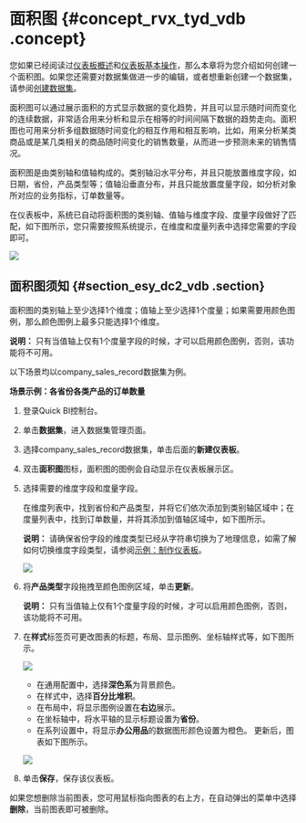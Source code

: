 # 面积图 {#concept_rvx_tyd_vdb .concept}

您如果已经阅读过[仪表板概述](cn.zh-CN/快速入门/报表制作/仪表板概述.md#)和[仪表板基本操作](cn.zh-CN/快速入门/报表制作/仪表板基本操作/仪表板基本操作.md#)，那么本章将为您介绍如何创建一个面积图。如果您还需要对数据集做进一步的编辑，或者想重新创建一个数据集，请参阅[创建数据集](cn.zh-CN/快速入门/数据建模/管理数据集/创建数据集.md#)。

面积图可以通过展示面积的方式显示数据的变化趋势，并且可以显示随时间而变化的连续数据，非常适合用来分析和显示在相等的时间间隔下数据的趋势走向。面积图也可用来分析多组数据随时间变化的相互作用和相互影响，比如，用来分析某类商品或是某几类相关的商品随时间变化的销售数量，从而进一步预测未来的销售情况。

面积图是由类别轴和值轴构成的。类别轴沿水平分布，并且只能放置维度字段，如日期，省份，产品类型等；值轴沿垂直分布，并且只能放置度量字段，如分析对象所对应的业务指标，订单数量等。

在仪表板中，系统已自动将面积图的类别轴、值轴与维度字段、度量字段做好了匹配，如下图所示，您只需要按照系统提示，在维度和度量列表中选择您需要的字段即可。

![](http://static-aliyun-doc.oss-cn-hangzhou.aliyuncs.com/assets/img/9125/1677_zh-CN.png)

## 面积图须知 {#section_esy_dc2_vdb .section}

面积图的类别轴上至少选择1个维度；值轴上至少选择1个度量；如果需要用颜色图例，那么颜色图例上最多只能选择1个维度。

**说明：** 只有当值轴上仅有1个度量字段的时候，才可以启用颜色图例，否则，该功能将不可用。

以下场景均以company\_sales\_record数据集为例。

**场景示例：各省份各类产品的订单数量**

1.  登录Quick BI控制台。
2.  单击**数据集**，进入数据集管理页面。
3.  选择company\_sales\_record数据集，单击后面的**新建仪表板**。
4.  双击**面积图**图标，面积图的图例会自动显示在仪表板展示区。
5.  选择需要的维度字段和度量字段。

    在维度列表中，找到省份和产品类型，并将它们依次添加到类别轴区域中；在度量列表中，找到订单数量，并将其添加到值轴区域中，如下图所示。

    **说明：** 请确保省份字段的维度类型已经从字符串切换为了地理信息，如需了解如何切换维度字段类型，请参阅[示例：制作仪表板](cn.zh-CN/快速入门/示例：制作仪表板.md#)。

    ![](http://static-aliyun-doc.oss-cn-hangzhou.aliyuncs.com/assets/img/9125/1679_zh-CN.png)

6.  将**产品类型**字段拖拽至颜色图例区域，单击**更新**。

    **说明：** 只有当值轴上仅有1个度量字段的时候，才可以启用颜色图例，否则，该功能将不可用。

7.  在**样式**标签页可更改图表的标题，布局、显示图例、坐标轴样式等，如下图所示。

    ![](http://static-aliyun-doc.oss-cn-hangzhou.aliyuncs.com/assets/img/9125/1680_zh-CN.png)

    -   在通用配置中，选择**深色系**为背景颜色。
    -   在样式中，选择**百分比堆积**。
    -   在布局中，将显示图例设置在**右边**展示。
    -   在坐标轴中，将水平轴的显示标题设置为**省份**。
    -   在系列设置中，将显示**办公用品**的数据图形颜色设置为橙色。
    更新后，图表如下图所示。

    ![](http://static-aliyun-doc.oss-cn-hangzhou.aliyuncs.com/assets/img/9125/1682_zh-CN.png)

8.  单击**保存**，保存该仪表板。

如果您想删除当前图表，您可用鼠标指向图表的右上方，在自动弹出的菜单中选择**删除**，当前图表即可被删除。

